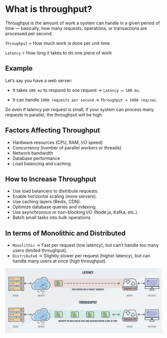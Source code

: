 # What is throughput?

Throughput is the amount of work a system can handle in a given period of time — basically, how many requests, operations, or transactions are processed per second.

`Throughput` = How much work is done per unit time

`Latency` = How long it takes to do one piece of work

## Example

Let’s say you have a web server:

- It takes `100 ms` to respond to one request → `Latency = 100 ms`.

- It can handle `1000 requests per second` → `Throughput = 1000 req/sec`.

So even if latency per request is small, if your system can process many requests in parallel, the throughput will be high.

## Factors Affecting Throughput
- Hardware resources (CPU, RAM, I/O speed)
- Concurrency (number of parallel workers or threads)
- Network bandwidth
- Database performance
- Load balancing and caching

## How to Increase Throughput

- Use load balancers to distribute requests.
- Enable horizontal scaling (more servers).
- Use caching layers (Redis, CDN).
- Optimize database queries and indexing.
- Use asynchronous or non-blocking I/O (Node.js, Kafka, etc.).
- Batch small tasks into bulk operations.

## In terms of Monolithic and Distributed

- `Monolithic` → Fast per request (low latency), but can’t handle too many users (limited throughput).
- `Distributed` → Slightly slower per request (higher latency), but can handle many users at once (high throughput).

![alt text](image.png)


